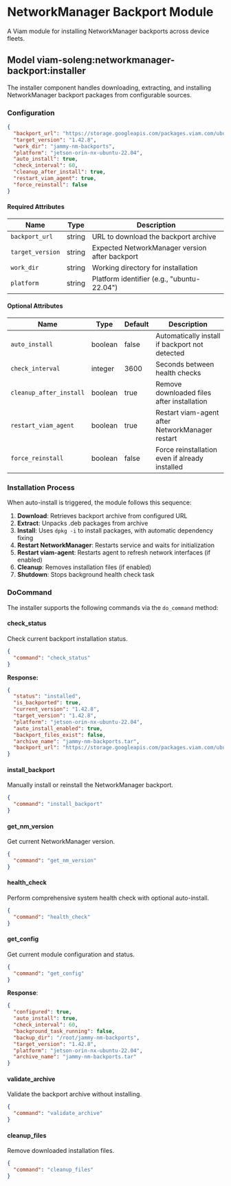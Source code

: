 # NetworkManager Backport Module

A Viam module for installing NetworkManager backports across device fleets.

## Model viam-soleng:networkmanager-backport:installer

The installer component handles downloading, extracting, and installing NetworkManager backport packages from configurable sources.

### Configuration

```json
{
  "backport_url": "https://storage.googleapis.com/packages.viam.com/ubuntu/jammy-nm-backports.tar",
  "target_version": "1.42.8",
  "work_dir": "jammy-nm-backports",
  "platform": "jetson-orin-nx-ubuntu-22.04",
  "auto_install": true,
  "check_interval": 60,
  "cleanup_after_install": true,
  "restart_viam_agent": true,
  "force_reinstall": false
}
```

#### Required Attributes

| Name | Type | Description |
|------|------|-----------|
| `backport_url` | string | URL to download the backport archive |
| `target_version` | string | Expected NetworkManager version after backport |
| `work_dir` | string | Working directory for installation |
| `platform` | string | Platform identifier (e.g., "ubuntu-22.04") |

#### Optional Attributes

| Name | Type | Default | Description |
|------|------|-----------|-------------|
| `auto_install` | boolean | false | Automatically install if backport not detected |
| `check_interval` | integer | 3600 | Seconds between health checks |
| `cleanup_after_install` | boolean | true | Remove downloaded files after installation |
| `restart_viam_agent` | boolean | true | Restart viam-agent after NetworkManager restart |
| `force_reinstall` | boolean | false | Force reinstallation even if already installed |

### Installation Process

When auto-install is triggered, the module follows this sequence:
1. **Download**: Retrieves backport archive from configured URL
3. **Extract**: Unpacks .deb packages from archive
4. **Install**: Uses `dpkg -i` to install packages, with automatic dependency fixing
5. **Restart NetworkManager**: Restarts service and waits for initialization
6. **Restart viam-agent**:  Restarts agent to refresh network interfaces (if enabled)
7. **Cleanup**: Removes installation files (if enabled)
8. **Shutdown**: Stops background health check task

### DoCommand

The installer supports the following commands via the `do_command` method:

#### check_status
Check current backport installation status.

```json
{
  "command": "check_status"
}
```

**Response:**
```json
{
  "status": "installed",
  "is_backported": true,
  "current_version": "1.42.8",
  "target_version": "1.42.8",
  "platform": "jetson-orin-nx-ubuntu-22.04",
  "auto_install_enabled": true,
  "backport_files_exist": false,
  "archive_name": "jammy-nm-backports.tar",
  "backport_url": "https://storage.googleapis.com/packages.viam.com/ubuntu/jammy-nm-backports.tar"
}
```

#### install_backport
Manually install or reinstall the NetworkManager backport.

```json
{
  "command": "install_backport"
}
```

#### get_nm_version
Get current NetworkManager version.

```json
{
  "command": "get_nm_version"
}
```

#### health_check
Perform comprehensive system health check with optional auto-install.

```json
{
  "command": "health_check"
}
```

#### get_config
Get current module configuration and status.

```json
{
  "command": "get_config"
}
```

**Response**:
```json
{
  "configured": true,
  "auto_install": true,
  "check_interval": 60,
  "background_task_running": false,
  "backup_dir": "/root/jammy-nm-backports",
  "target_version": "1.42.8",
  "platform": "jetson-orin-nx-ubuntu-22.04",
  "archive_name": "jammy-nm-backports.tar"
}
```

#### validate_archive
Validate the backport archive without installing.

```json
{
  "command": "validate_archive"
}
```

#### cleanup_files
Remove downloaded installation files.

```json
{
  "command": "cleanup_files"
}
```